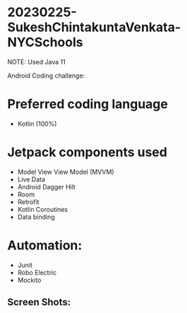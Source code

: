 # 20230225-SukeshChintakuntaVenkata-NYCSchools

NOTE: Used Java 11

Android Coding challenge:

# Preferred coding language
- Kotlin (100%)

# Jetpack components used
- Model View View Model (MVVM)
- Live Data
- Android Dagger Hilt
- Room
- Retrofit
- Kotlin Coroutines
- Data binding

# Automation:

- Junit
- Robo Electric
- Mockito

## Screen Shots:
